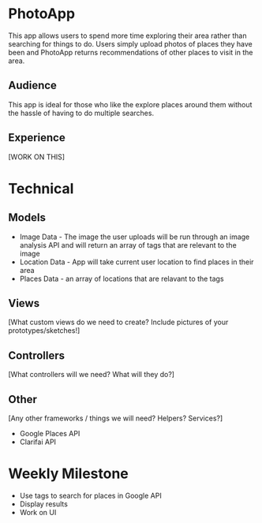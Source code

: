 # PhotoApp
This app allows users to spend more time exploring their area rather than searching for things to do. Users simply upload photos of places they have been and PhotoApp returns recommendations of other places to visit in the area. 
## Audience
This app is ideal for those who like the explore places around them without the hassle of having to do multiple searches.
## Experience
[WORK ON THIS]
# Technical
## Models
- Image Data - The image the user uploads will be run through an image analysis API and will return an array of tags that are relevant to the image
- Location Data - App will take current user location to find places in their area
- Places Data - an array of locations that are relavant to the tags 
## Views
[What custom views do we need to create? Include pictures of your prototypes/sketches!]
## Controllers
[What controllers will we need? What will they do?]
## Other
[Any other frameworks / things we will need? Helpers? Services?]
- Google Places API
- Clarifai API
# Weekly Milestone
- Use tags to search for places in Google API
- Display results
- Work on UI
